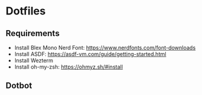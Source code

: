 # Dotfiles

## Requirements

- Install Blex Mono Nerd Font: https://www.nerdfonts.com/font-downloads
- Install ASDF: https://asdf-vm.com/guide/getting-started.html
- Install Wezterm
- Install oh-my-zsh: https://ohmyz.sh/#install

## Dotbot

